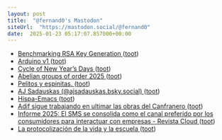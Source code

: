 ```yaml
---
layout: post
title:  "@fernand0's Mastodon"
siteUrl:  "https://mastodon.social/@fernand0"
date:  2025-01-23 05:17:07.857000+00:00
---
```

*  [Benchmarking RSA Key Generation ](https://words.filippo.io/dispatches/rsa-keygen-bench) ([toot](https://mastodon.social/@fernand0/113875971463907191))
*  [Arduino v1 ](https://www.flickr.com/photos/fernand0/54270314590) ([toot](https://mastodon.social/@fernand0/113875390884774436))
*  [Cycle of New Year’s Days ](https://www.johndcook.com/blog/2024/12/31/cycle-of-new-years-days) ([toot](https://mastodon.social/@fernand0/113875379593004507))
*  [Abelian groups of order 2025 ](https://www.johndcook.com/blog/2025/01/01/abelian-groups-of-order-2025) ([toot](https://mastodon.social/@fernand0/113873473740719166))
*  [Pelitos y espinitas. ](https://avecesunafoto.wordpress.com/2025/01/22/pelitos-y-espinitas) ([toot](https://mastodon.social/@fernand0/113873348721269840))
*  [AJ Sadauskas (@ajsadauskas.bsky.social) ](https://bsky.app/profile/did:plc:n2okvbdq33c32ekbv6hfzdg2/post/3lfjk3mrdds2) ([toot](https://mastodon.social/@fernand0/113873123069001602))
*  [Hispa-Emacs ](https://hispa-emacs.org) ([toot](https://mastodon.social/@fernand0/113872911613449775))
*  [Adif sigue trabajando en ultimar las obras del Canfranero  ](https://www.diariodelaltoaragon.es/noticias/comarcas/2025/01/12/adif-sigue-trabajando-en-ultimar-las-obras-del-canfranero-1791598-daa.html) ([toot](https://mastodon.social/@fernand0/113872717683633489))
*  [Informe 2025: El SMS se consolida como el canal preferido por los consumidores para interactuar con empresas - Revista Cloud ](https://revistacloud.com/informe-2025-sms-canal-preferido-consumidores) ([toot](https://mastodon.social/@fernand0/113871942834010675))
*  [La protocolización de la vida y la escuela  ](https://ctxt.es/es/20250101/Firmas/48311/Amador-Fernandez-Savater-protocolizacion-escuela-educacion-radar-sensible-fetichizar-juventud.htm) ([toot](https://mastodon.social/@fernand0/113871700171872238))
